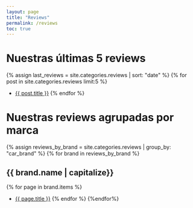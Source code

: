 ```yaml
---
layout: page
title: "Reviews"
permalink: /reviews
toc: true
---
```


# Nuestras últimas 5 reviews

{% assign last_reviews = site.categories.reviews | sort: "date" %}
{% for post in site.categories.reviews limit:5 %}
- [{{ post.title }}]({{post.url}}) 
{% endfor %}

# Nuestras reviews agrupadas por marca
{% assign reviews_by_brand = site.categories.reviews | group_by: "car_brand" %}
 {% for brand in reviews_by_brand %}
## {{ brand.name | capitalize}}
 {% for page in brand.items %}
- [{{ page.title }}]({{page.url}}) 
{% endfor %}
{%endfor%}
